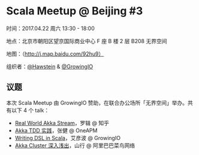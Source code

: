 # Scala Meetup @ Beijing #3

时间：2017.04.22 周六 13:30 - 18:00

地点：北京市朝阳区望京国际商业中心 F 座 B 楼 2 层 B208 无界空间

地图：（http://j.map.baidu.com/92hu9）

组织者：[@Hawstein](https://github.com/Hawstein) & [@GrowingIO](https://github.com/growingio)


## 议题

本次 Scala Meetup 由 GrowingIO 赞助，在联合办公场所「无界空间」举办。共有以下 4 个 talk：

* [Real World Akka Stream]()，罗辑 @ 知乎
* [Akka TDD 实践]()，张健 @ OneAPM
* [Writing DSL in Scala]()，艾彦波 @ GrowingIO
* [Akka Cluster 深入浅出]()，山行 @ 阿里巴巴菜鸟网络

